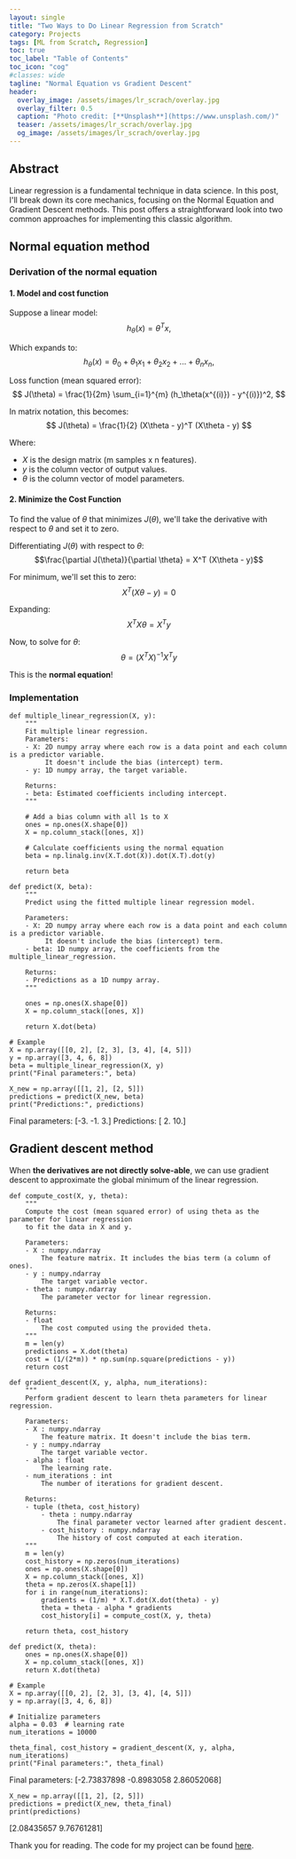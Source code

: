 ```yaml
---
layout: single
title: "Two Ways to Do Linear Regression from Scratch"
category: Projects
tags: [ML from Scratch, Regression]
toc: true
toc_label: "Table of Contents"
toc_icon: "cog"
#classes: wide
tagline: "Normal Equation vs Gradient Descent"
header:
  overlay_image: /assets/images/lr_scrach/overlay.jpg
  overlay_filter: 0.5
  caption: "Photo credit: [**Unsplash**](https://www.unsplash.com/)"
  teaser: /assets/images/lr_scrach/overlay.jpg
  og_image: /assets/images/lr_scrach/overlay.jpg
---
```


## Abstract
Linear regression is a fundamental technique in data science. In this post, I'll break down its core mechanics, focusing on the Normal Equation and Gradient Descent methods. This post offers a straightforward look into two common approaches for implementing this classic algorithm.

## Normal equation method

### Derivation of the normal equation

#### 1. Model and cost function
Suppose a linear model:
$$
h_\theta(x) = \theta^T x,
$$

Which expands to:
$$
h_\theta(x) = \theta_0 + \theta_1 x_1 + \theta_2 x_2 + ... + \theta_n x_n,
$$

Loss function (mean squared error):
$$
J(\theta) = \frac{1}{2m} \sum_{i=1}^{m} (h_\theta(x^{(i)}) - y^{(i)})^2,
$$

In matrix notation, this becomes:
$$
J(\theta) = \frac{1}{2} (X\theta - y)^T (X\theta - y)
$$

Where:
- $X$ is the design matrix (m samples x n features).
- $y$ is the column vector of output values.
- $\theta$ is the column vector of model parameters.

#### 2. Minimize the Cost Function
To find the value of $\theta$ that minimizes $J(\theta)$, we'll take the derivative with respect to $\theta$ and set it to zero.

Differentiating $J(\theta)$ with respect to $\theta$:
$$\frac{\partial J(\theta)}{\partial \theta} = X^T (X\theta - y)$$

For minimum, we'll set this to zero:
$$X^T (X\theta - y) = 0$$

Expanding:
$$X^T X \theta = X^T y$$

Now, to solve for $\theta$:
$$\theta = (X^T X)^{-1} X^T y$$

This is the **normal equation**!

### Implementation
~~~
def multiple_linear_regression(X, y):
    """
    Fit multiple linear regression.
    Parameters:
    - X: 2D numpy array where each row is a data point and each column is a predictor variable.
         It doesn't include the bias (intercept) term.
    - y: 1D numpy array, the target variable.
    
    Returns:
    - beta: Estimated coefficients including intercept.
    """
    
    # Add a bias column with all 1s to X
    ones = np.ones(X.shape[0])
    X = np.column_stack([ones, X])
    
    # Calculate coefficients using the normal equation
    beta = np.linalg.inv(X.T.dot(X)).dot(X.T).dot(y)
    
    return beta

def predict(X, beta):
    """
    Predict using the fitted multiple linear regression model.
    
    Parameters:
    - X: 2D numpy array where each row is a data point and each column is a predictor variable.
         It doesn't include the bias (intercept) term.
    - beta: 1D numpy array, the coefficients from the multiple_linear_regression.
    
    Returns:
    - Predictions as a 1D numpy array.
    """
    
    ones = np.ones(X.shape[0])
    X = np.column_stack([ones, X])
    
    return X.dot(beta)
	
# Example
X = np.array([[0, 2], [2, 3], [3, 4], [4, 5]])
y = np.array([3, 4, 6, 8])
beta = multiple_linear_regression(X, y)
print("Final parameters:", beta)

X_new = np.array([[1, 2], [2, 5]])
predictions = predict(X_new, beta)
print("Predictions:", predictions)
~~~
Final parameters: [-3. -1.  3.]
Predictions: [ 2. 10.]

## Gradient descent method

When **the derivatives are not directly solve-able**, we can use gradient descent to approximate the global minimum of the linear regression.

~~~
def compute_cost(X, y, theta):
    """
    Compute the cost (mean squared error) of using theta as the parameter for linear regression 
    to fit the data in X and y.
    
    Parameters:
    - X : numpy.ndarray
        The feature matrix. It includes the bias term (a column of ones).
    - y : numpy.ndarray
        The target variable vector.
    - theta : numpy.ndarray
        The parameter vector for linear regression.
        
    Returns:
    - float
        The cost computed using the provided theta.
    """
    m = len(y)
    predictions = X.dot(theta)
    cost = (1/(2*m)) * np.sum(np.square(predictions - y))
    return cost

def gradient_descent(X, y, alpha, num_iterations):
    """
    Perform gradient descent to learn theta parameters for linear regression.
    
    Parameters:
    - X : numpy.ndarray
        The feature matrix. It doesn't include the bias term.
    - y : numpy.ndarray
        The target variable vector.
    - alpha : float
        The learning rate.
    - num_iterations : int
        The number of iterations for gradient descent.
        
    Returns:
    - tuple (theta, cost_history)
        - theta : numpy.ndarray
            The final parameter vector learned after gradient descent.
        - cost_history : numpy.ndarray
            The history of cost computed at each iteration.
    """
    m = len(y)
    cost_history = np.zeros(num_iterations)
    ones = np.ones(X.shape[0])
    X = np.column_stack([ones, X])
    theta = np.zeros(X.shape[1])
    for i in range(num_iterations):
        gradients = (1/m) * X.T.dot(X.dot(theta) - y)
        theta = theta - alpha * gradients
        cost_history[i] = compute_cost(X, y, theta)
        
    return theta, cost_history

def predict(X, theta):
    ones = np.ones(X.shape[0])
    X = np.column_stack([ones, X])
    return X.dot(theta)

# Example
X = np.array([[0, 2], [2, 3], [3, 4], [4, 5]])
y = np.array([3, 4, 6, 8])

# Initialize parameters
alpha = 0.03  # learning rate
num_iterations = 10000

theta_final, cost_history = gradient_descent(X, y, alpha, num_iterations)
print("Final parameters:", theta_final)
~~~
Final parameters: [-2.73837898 -0.8983058   2.86052068]
~~~
X_new = np.array([[1, 2], [2, 5]])
predictions = predict(X_new, theta_final)
print(predictions)
~~~
[2.08435657 9.76761281]

Thank you for reading. The code for my project can be found [here](https://github.com/JoshJingtianWang/ML_from_scratch). 
